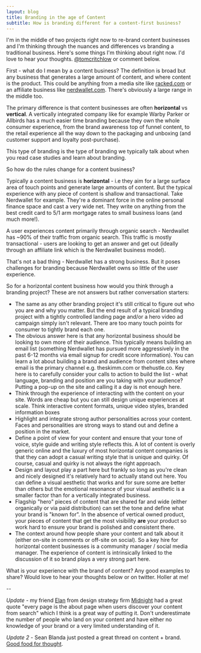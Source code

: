 ```yaml
---
layout: blog
title: Branding in the age of Content
subtitle: How is branding different for a content-first business?
---
```


I'm in the middle of two projects right now to re-brand content businesses and I'm thinking through the nuances and differences vs branding a traditional business. Here's some things I'm thinking about right now. I'd love to hear your thoughts. [@tomcritchlow](http://twitter.com/tomcritchlow) or comment below.

First - what do I mean by a content business? The definition is broad but any business that generates a large amount of content, and where content is the product. This could be anything from a media site like [racked.com](http://racked.com) or an affiliate business like [nerdwallet.com](http://nerdwallet.com). There's obviously a large range in the middle too.

The primary difference is that content businesses are often **horizontal** vs **vertical**. A vertically integrated company like for example Warby Parker or Allbirds has a much easier time branding because they own the whole consumer experience, from the brand awareness top of funnel content, to the retail experience all the way down to the packaging and unboxing (and customer support and loyalty post-purchase).

This type of branding is the type of branding we typically talk about when you read case studies and learn about branding.

So how do the rules change for a content business?

Typically a content business is **horizontal** - i.e they aim for a large surface area of touch points and generate large amounts of content. But the typical experience with any piece of content is shallow and transactional. Take Nerdwallet for example. They're a dominant force in the online personal finance space and cast a very wide net. They write on anything from the best credit card to 5/1 arm mortgage rates to small business loans (and much more!).

A user experiences content primarily through organic search - Nerdwallet has ~90% of their traffic from organic search. This traffic is mostly transactional - users are looking to get an answer and get out (ideally through an affiliate link which is the Nerdwallet business model).

That's not a bad thing - Nerdwallet has a strong business. But it poses challenges for branding because Nerdwallet owns so little of the user experience.

So for a horizontal content business how would you think through a branding project? These are not answers but rather conversation starters:

- The same as any other branding project it's still critical to figure out who you are and why you matter. But the end result of a typical branding project with a tightly controlled landing page and/or a hero video ad campaign simply isn't relevant. There are too many touch points for consumer to tightly brand each one.
- The obvious answer here is that any horizontal business should be looking to own more of their audience. This typically means building an email list (something Nerdwallet has pursued more aggressively in the past 6-12 months via email signup for credit score information). You can learn a lot about building a brand and audience from content sites where email is the primary channel e.g. theskimm.com or thehustle.co. Key here is to carefully consider your calls to action to build the list - what language, branding and position are you taking with your audience? Putting a pop-up on the site and calling it a day is not enough here.
- Think through the experience of interacting with the content on your site. Words are cheap but you can still design unique experiences at scale. Think interactive content formats, unique video styles, branded information boxes
- Highlight and integrate strong author personalities across your content. Faces and personalities are strong ways to stand out and define a position in the market.
- Define a point of view for your content and ensure that your tone of voice, style guide and writing style reflects this. A lot of content is overly generic online and the luxury of most horizontal content companies is that they can adopt a casual writing style that is unique and quirky. Of course, casual and quirky is not always the right approach.
- Design and layout play a part here but frankly so long as you're clean and nicely designed it's relatively hard to actually stand out here. You can define a visual aesthetic that works and for sure some are better than others but the emotional resonance of your visual aesthetic is a smaller factor than for a vertically integrated business.
- Flagship "hero" pieces of content that are shared far and wide (either organically or via paid distribution) can set the tone and define what your brand is "known for". In the absence of vertical owned product, your pieces of content that get the most visibility **are** your product so work hard to ensure your brand is polished and consistent there.
- The context around how people share your content and talk about it (either on-site in comments or off-site on social). So a key hire for horizontal content businesses is a community manager / social media manager. The experience of content is intrinsically linked to the discussion of it so brand plays a very strong part here.

What is your experience with the brand of content? Any good examples to share? Would love to hear your thoughts below or on twitter. Holler at me!

--

*Update* - my friend [Elan](https://twitter.com/elan_miller) from design strategy firm [Midnight](https://gomidnight.com/) had a great quote "every page is the about page when users discover your content from search" which I think is a great way of putting it. Don't underestimate the number of people who land on your content and have either no knowledge of your brand or a very limited understanding of it.

*Update 2* - Sean Blanda just posted a great thread on content + brand. [Good food for thought](https://twitter.com/SeanBlanda/status/892062585461321728).